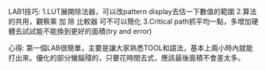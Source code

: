 LAB1技巧:
1.LUT展開除法器，可以改pattern  display去估一下數值的範圍
2.算法的共用，觀察乘 加 除 比較器 可不可以簡化
3.Critical path抓平均一點，多增加硬體去試試能不能換到更好的面積(try and error)

心得: 第一個LAB很簡單，主要是讓大家熟悉TOOL和語法，基本上兩小時內就能打出來。優化的部分蠻腦殘的，只要花時間去式，應該最後面積不會差太多。

